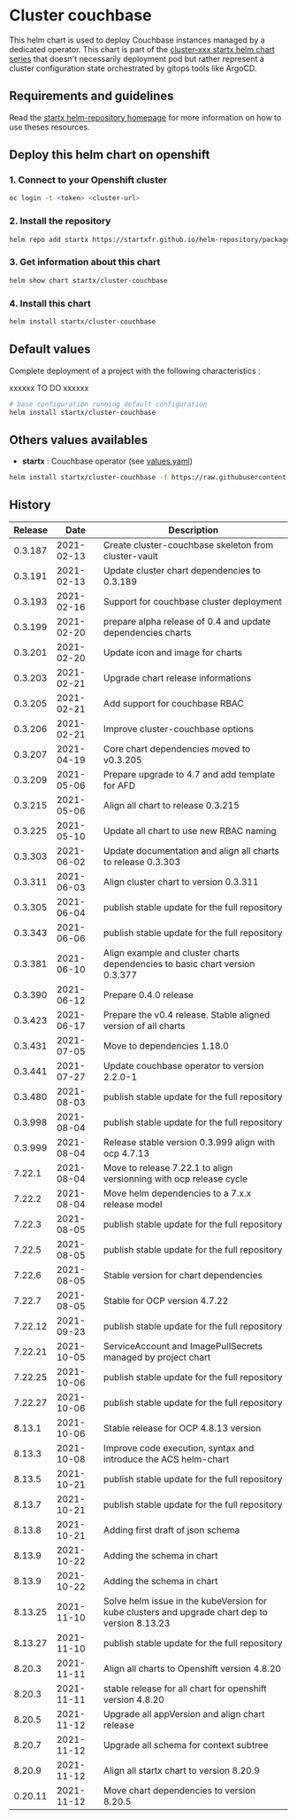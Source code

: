 # Cluster couchbase

This helm chart is used to deploy Couchbase instances managed by a dedicated operator.
This chart is part of the [cluster-xxx startx helm chart series](https://helm-repository.readthedocs.io#cluster-helm-charts) that doesn't necessarily deployment pod but rather represent a cluster configuration state orchestrated by gitops tools like ArgoCD.

## Requirements and guidelines

Read the [startx helm-repository homepage](https://helm-repository.readthedocs.io)  for
more information on how to use theses resources.

## Deploy this helm chart on openshift

### 1. Connect to your Openshift cluster

```bash
oc login -t <token> <cluster-url>
```

### 2. Install the repository

```bash
helm repo add startx https://startxfr.github.io/helm-repository/packages/
```

### 3. Get information about this chart

```bash
helm show chart startx/cluster-couchbase
```

### 4. Install this chart

```bash
helm install startx/cluster-couchbase
```

## Default values

Complete deployment of a project with the following characteristics :

xxxxxx TO DO xxxxxx

```bash
# base configuration running default configuration
helm install startx/cluster-couchbase
```

## Others values availables

- **startx** : Couchbase operator (see [values.yaml](https://raw.githubusercontent.com/startxfr/helm-repository/master/charts/cluster-couchbase/values-startx.yaml))

```bash
helm install startx/cluster-couchbase -f https://raw.githubusercontent.com/startxfr/helm-repository/master/charts/cluster-couchbase/values-startx.yaml
```

## History

| Release | Date       | Description                                                                  |
| ------- | ---------- | ---------------------------------------------------------------------------- |
| 0.3.187 | 2021-02-13 | Create cluster-couchbase skeleton from cluster-vault                         |
| 0.3.191 | 2021-02-13 | Update cluster chart dependencies to 0.3.189                                 |
| 0.3.193 | 2021-02-16 | Support for couchbase cluster deployment                                     |
| 0.3.199 | 2021-02-20 | prepare alpha release of 0.4 and update dependencies charts                  |
| 0.3.201 | 2021-02-20 | Update icon and image for charts                                             |
| 0.3.203 | 2021-02-21 | Upgrade chart release informations                                           |
| 0.3.205 | 2021-02-21 | Add support for couchbase RBAC                                               |
| 0.3.206 | 2021-02-21 | Improve cluster-couchbase options                                            |
| 0.3.207 | 2021-04-19 | Core chart dependencies moved to v0.3.205                                    |
| 0.3.209 | 2021-05-06 | Prepare upgrade to 4.7 and add template for AFD                              |
| 0.3.215 | 2021-05-06 | Align all chart to release 0.3.215                                           |
| 0.3.225 | 2021-05-10 | Update all chart to use new RBAC naming                                      |
| 0.3.303 | 2021-06-02 | Update documentation and align all charts to release 0.3.303                 |
| 0.3.311 | 2021-06-03 | Align cluster chart to version 0.3.311                                       |
| 0.3.305 | 2021-06-04 | publish stable update for the full repository                                |
| 0.3.343 | 2021-06-06 | publish stable update for the full repository                                |
| 0.3.381 | 2021-06-10 | Align example and cluster charts dependencies to basic chart version 0.3.377 |
| 0.3.390 | 2021-06-12 | Prepare 0.4.0 release
| 0.3.423 | 2021-06-17 | Prepare the v0.4 release. Stable aligned version of all charts
| 0.3.431 | 2021-07-05 | Move to dependencies 1.18.0
| 0.3.441 | 2021-07-27 | Update couchbase operator to version 2.2.0-1
| 0.3.480 | 2021-08-03 | publish stable update for the full repository
| 0.3.998 | 2021-08-04 | publish stable update for the full repository
| 0.3.999 | 2021-08-04 | Release stable version 0.3.999 align with ocp 4.7.13
| 7.22.1 | 2021-08-04 | Move to release 7.22.1 to align versionning with ocp release cycle
| 7.22.2 | 2021-08-04 | Move helm dependencies to a 7.x.x release model
| 7.22.3 | 2021-08-05 | publish stable update for the full repository
| 7.22.5 | 2021-08-05 | publish stable update for the full repository
| 7.22.6 | 2021-08-05 | Stable version for chart dependencies
| 7.22.7 | 2021-08-05 | Stable for OCP version 4.7.22
| 7.22.12 | 2021-09-23 | publish stable update for the full repository
| 7.22.21 | 2021-10-05 | ServiceAccount and ImagePullSecrets managed by project chart
| 7.22.25 | 2021-10-06 | publish stable update for the full repository
| 7.22.27 | 2021-10-06 | publish stable update for the full repository
| 8.13.1 | 2021-10-06 | Stable release for OCP 4.8.13 version
| 8.13.3 | 2021-10-08 | Improve code execution, syntax and introduce the ACS helm-chart
| 8.13.5 | 2021-10-21 | publish stable update for the full repository
| 8.13.7 | 2021-10-21 | publish stable update for the full repository
| 8.13.8 | 2021-10-21 | Adding first draft of json schema
| 8.13.9 | 2021-10-22 | Adding the schema in chart
| 8.13.9 | 2021-10-22 | Adding the schema in chart
| 8.13.25 | 2021-11-10 | Solve helm issue in the kubeVersion for kube clusters and upgrade chart dep to version 8.13.23
| 8.13.27 | 2021-11-10 | publish stable update for the full repository
| 8.20.3 | 2021-11-11 | Align all charts to Openshift version 4.8.20
| 8.20.3 | 2021-11-11 | stable release for all chart for openshift version 4.8.20
| 8.20.5 | 2021-11-12 | Upgrade all appVersion and align chart release
| 8.20.7 | 2021-11-12 | Upgrade all schema for context subtree
| 8.20.9 | 2021-11-12 | Align all startx chart to version 8.20.9
| 0.20.11 | 2021-11-12 | Move chart dependencies to version 8.20.5
